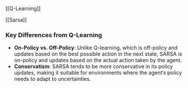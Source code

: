 [[Q-Learning]]

[[Sarsa]]
### Key Differences from Q-Learning

- **On-Policy vs. Off-Policy**: Unlike Q-learning, which is off-policy and updates based on the best possible action in the next state, SARSA is on-policy and updates based on the actual action taken by the agent.
- **Conservatism**: SARSA tends to be more conservative in its policy updates, making it suitable for environments where the agent’s policy needs to adapt to uncertainties.